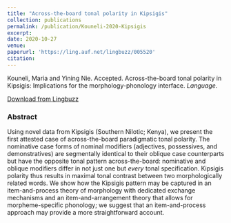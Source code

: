 ```yaml
---
title: "Across-the-board tonal polarity in Kipsigis"
collection: publications
permalink: /publication/Kouneli-2020-Kipsigis
excerpt:
date: 2020-10-27
venue: 
paperurl: 'https://ling.auf.net/lingbuzz/005520'
citation: 
---
```


Kouneli, Maria and Yining Nie. Accepted. Across-the-board tonal polarity in Kipsigis: Implications for the morphology-phonology interface. <i>Language</i>.

[Download from Lingbuzz](https://ling.auf.net/lingbuzz/005520)

### Abstract

Using novel data from Kipsigis (Southern Nilotic; Kenya), we present the first attested case of across-the-board paradigmatic tonal polarity. The nominative case forms of nominal modifiers (adjectives, possessives, and demonstratives) are segmentally identical to their oblique case counterparts but have the opposite tonal pattern across-the-board: nominative and oblique modifiers differ in not just one but <i>every</i> tonal specification. Kipsigis polarity thus results in maximal tonal contrast between two morphologically related words. We show how the Kipsigis pattern may be captured in an item-and-process theory of morphology with dedicated exchange mechanisms and an item-and-arrangement theory that allows for morpheme-specific phonology; we suggest that an item-and-process approach may provide a more straightforward account.
